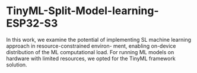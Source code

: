# TinyML-Split-Model-learning-ESP32-S3
In this work, we examine the potential of implementing SL
machine learning approach in resource-constrained environ-
ment, enabling on-device distribution of the ML computational
load. For running ML models on hardware with limited
resources, we opted for the TinyML framework solution.
